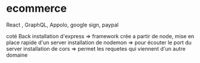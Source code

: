 # ecommerce
React , GraphQL, Appolo, google sign, paypal

coté Back
installation d'express => framework crée a partir de node, mise en place rapide d'un server
installation de nodemon => pour écouter le port du server
installation de cors => permet les requetes qui viennent d'un autre domaine
